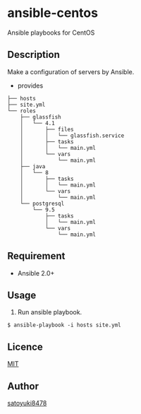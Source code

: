ansible-centos
====

Ansible playbooks for CentOS

## Description

Make a configuration of servers by Ansible.

- provides
```
├── hosts
├── site.yml
└── roles
    ├── glassfish
    │   └── 4.1
    │       ├── files
    │       │   └── glassfish.service
    │       ├── tasks
    │       │   └── main.yml
    │       └── vars
    │           └── main.yml
    ├── java
    │   └── 8
    │       ├── tasks
    │       │   └── main.yml
    │       └── vars
    │           └── main.yml
    └── postgresql
        └── 9.5
            ├── tasks
            │   └── main.yml
            └── vars
                └── main.yml
```

## Requirement

- Ansible 2.0+

## Usage

1. Run ansible playbook.

```
$ ansible-playbook -i hosts site.yml
```

## Licence

[MIT](https://github.com/satoyuki8478/ansible-centos/blob/master/LICENSE)

## Author

[satoyuki8478](https://github.com/satoyuki8478)
